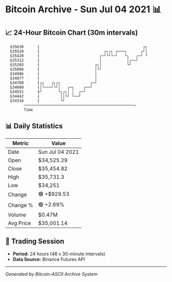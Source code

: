 # Bitcoin Archive - Sun Jul 04 2021 📊

## 📈 24-Hour Bitcoin Chart (30m intervals)

```
  $35638      ┤                                             ┌┐ 
  $35529      ┤                            ┌┐┌┐ ┌───┐      ┌┘│ 
  $35420      ┤                          ┌─┘└┘└─┘   └┐   ┌─┘ └ 
  $35312      ┤                          │           │┌──┘     
  $35203      ┤                        ┌┐│           └┘        
  $35094      ┤                        │└┘                     
  $34986      ┤                        │                       
  $34877      ┤                        │                       
  $34768      ┤┌┐   ┌┐┌┐             ┌─┘                       
  $34660      ┤│└───┘└┘│   ┌─┐    ┌──┘                         
  $34551      ┼┘       └┐┌┐│ │  ┌─┘                            
  $34442      ┤         ││└┘ └──┘                              
  $34334      ┤         └┘                                     
        ────────────────────────────────────────────────→
        Time
```

## 📊 Daily Statistics

| Metric | Value |
|--------|-------|
| Date | Sun Jul 04 2021 |
| Open | $34,525.29 |
| Close | $35,454.82 |
| High | $35,731.3 |
| Low | $34,251 |
| Change | 🟢 +$929.53 |
| Change % | 🟢 +2.69% |
| Volume | $0.47M |
| Avg Price | $35,001.14 |

## 📅 Trading Session

- **Period:** 24 hours (48 x 30-minute intervals)
- **Data Source:** Binance Futures API

---
*Generated by Bitcoin-ASCII Archive System*
